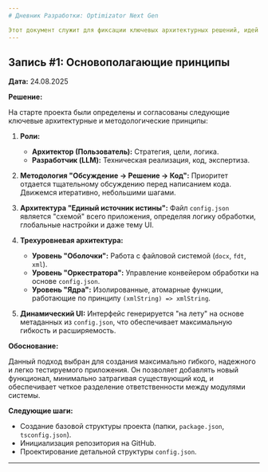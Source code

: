 ```yaml
---
# Дневник Разработки: Optimizator Next Gen

Этот документ служит для фиксации ключевых архитектурных решений, идей и этапов развития проекта "Optimizator Next Gen".
---
```


## Запись #1: Основополагающие принципы

**Дата:** 24.08.2025

**Решение:**

На старте проекта были определены и согласованы следующие ключевые архитектурные и методологические принципы:

1.  **Роли:**

    - **Архитектор (Пользователь):** Стратегия, цели, логика.
    - **Разработчик (LLM):** Техническая реализация, код, экспертиза.

2.  **Методология "Обсуждение → Решение → Код":** Приоритет отдается тщательному обсуждению перед написанием кода. Движемся итеративно, небольшими шагами.

3.  **Архитектура "Единый источник истины":** Файл `config.json` является "схемой" всего приложения, определяя логику обработки, глобальные настройки и даже тему UI.

4.  **Трехуровневая архитектура:**

    - **Уровень "Оболочки":** Работа с файловой системой (`docx`, `fdt`, `xml`).
    - **Уровень "Оркестратора":** Управление конвейером обработки на основе `config.json`.
    - **Уровень "Ядра":** Изолированные, атомарные функции, работающие по принципу `(xmlString) => xmlString`.

5.  **Динамический UI:** Интерфейс генерируется "на лету" на основе метаданных из `config.json`, что обеспечивает максимальную гибкость и расширяемость.

**Обоснование:**

Данный подход выбран для создания максимально гибкого, надежного и легко тестируемого приложения. Он позволяет добавлять новый функционал, минимально затрагивая существующий код, и обеспечивает четкое разделение ответственности между модулями системы.

**Следующие шаги:**

- Создание базовой структуры проекта (папки, `package.json`, `tsconfig.json`).
- Инициализация репозитория на GitHub.
- Проектирование детальной структуры `config.json`.

---

```

```
